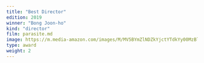 ```yaml
---
title: "Best Director"
edition: 2019
winner: "Bong Joon-ho"
kind: "director"
film: parasite.md
image: https://m.media-amazon.com/images/M/MV5BYmZlNDZkYjctYTdkYy00MzBlLWE2YzgtZDQ4MDM5OGFhZWM0XkEyXkFqcGc@._V1_FMjpg_UX1024_.jpg
type: award
weight: 2
---
```

